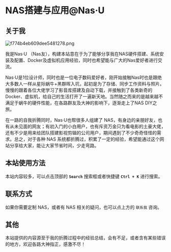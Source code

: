 # NAS搭建与应用@Nas·U

## 关于我

![f774b4eb609dee5481278.png](https://img.nas-u.top/file/f774b4eb609dee5481278.png)

我是Nas·U （Nas友），构建本站意在于为了能够分享我在NAS硬件搭建、系统安装及配置、Docker及虚拟机应用经验，同时也希望能与广大的Nas爱好者进行交流。

Nas·U是1位设计师，同时也是一位电子数码爱好者，刚开始接触Nas时也是跟绝大多数人一样从星际蜗牛+黑群晖入坑，起初是为了存储、同步工作资料与照片。慢慢的跟着各位大佬学习了影音库搭建及自动下载，并接触到了各类新奇的Docker、虚拟机，给自己的生活打开了一遍新天地。当然随之而来的是越来越不满足于蜗牛的硬件性能，在各路群友及大神的影响下，逐渐走上了NAS DIY之旅。

在一路的自我折腾同时，Nas·U也帮很多人组建了 NAS，有身边的亲朋好友，也有从未见面的网友；有初入门的小白用户，也有斥资万金只为看电影的土豪大佬，还有不少是用来给团队搭建影视剪辑的公司用户，期间遇到了不少奇奇怪怪的需求。总之，对于各种 NAS 系统都折腾过，积累了一定的经验，希望能通过这个网站分享给大家，能让大家节省时间，少走弯路。



## 本站使用方法

本站内容较多，可以点击顶部的  **`Search`**  搜索框或者快捷键  **`Ctrl + K`**  进行搜索。



## 联系方式

如果你需要定制 NAS，或者有 NAS 相关的疑问，也可以点上方的 `联系我` 咨询。



## 其他

本站提供的内容源至于我的折腾过程中的经验总结，会有不足，或者含有某些错误的地方，欢迎各路大神指正，感激不尽！



